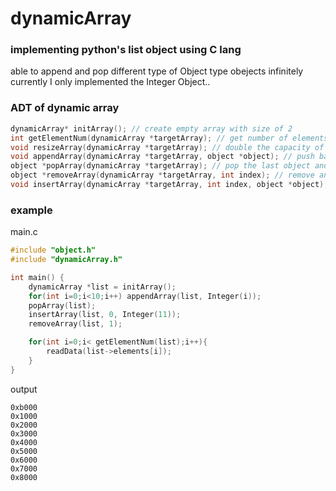 # dynamicArray
### implementing python's list object using C lang

able to append and pop different type of Object type obejects infinitely <Br>
currently I only implemented the Integer Object.. <Br>

### ADT of dynamic array

```c
dynamicArray* initArray(); // create empty array with size of 2
int getElementNum(dynamicArray *targetArray); // get number of elements in the array
void resizeArray(dynamicArray *targetArray); // double the capacity of the targetArray 
void appendArray(dynamicArray *targetArray, object *object); // push back object to targetArray
object *popArray(dynamicArray *targetArray); // pop the last object and return it
object *removeArray(dynamicArray *targetArray, int index); // remove and return the object in the index
void insertArray(dynamicArray *targetArray, int index, object *object); // insert obejct to the index
```

### example
main.c
```c
#include "object.h"
#include "dynamicArray.h"

int main() {
    dynamicArray *list = initArray();
    for(int i=0;i<10;i++) appendArray(list, Integer(i));
    popArray(list);
    insertArray(list, 0, Integer(11));
    removeArray(list, 1);

    for(int i=0;i< getElementNum(list);i++){
        readData(list->elements[i]);
    }
}
```
output
```
0xb000
0x1000
0x2000
0x3000
0x4000
0x5000
0x6000
0x7000
0x8000
```
